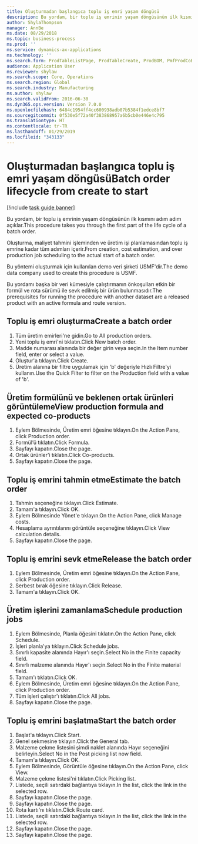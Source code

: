 ```yaml
---
title: Oluşturmadan başlangıca toplu iş emri yaşam döngüsü
description: Bu yordam, bir toplu iş emrinin yaşam döngüsünün ilk kısmını adım adım açıklar.
author: ShylaThompson
manager: AnnBe
ms.date: 08/29/2018
ms.topic: business-process
ms.prod: ''
ms.service: dynamics-ax-applications
ms.technology: ''
ms.search.form: ProdTableListPage, ProdTableCreate, ProdBOM, PmfProdCoBy, ProdParmCostEstimation, ProdCalcTrans, ProdParmRelease, ProdSchedule, ProdRouteJob, ProdParmStartUp, ProdJournalTransBOM, ProdJournalTransRoute
audience: Application User
ms.reviewer: shylaw
ms.search.scope: Core, Operations
ms.search.region: Global
ms.search.industry: Manufacturing
ms.author: shylaw
ms.search.validFrom: 2016-06-30
ms.dyn365.ops.version: Version 7.0.0
ms.openlocfilehash: 6484c1954ff4cc600938adb07b5384f1edce8bf7
ms.sourcegitcommit: 0f530e5f72a40f383868957a6b5cb0e446e4c795
ms.translationtype: HT
ms.contentlocale: tr-TR
ms.lasthandoff: 01/29/2019
ms.locfileid: "343133"
---
```

# <a name="batch-order-lifecycle-from-create-to-start"></a><span data-ttu-id="5ab60-103">Oluşturmadan başlangıca toplu iş emri yaşam döngüsü</span><span class="sxs-lookup"><span data-stu-id="5ab60-103">Batch order lifecycle from create to start</span></span>

[!include [task guide banner](../../includes/task-guide-banner.md)]

<span data-ttu-id="5ab60-104">Bu yordam, bir toplu iş emrinin yaşam döngüsünün ilk kısmını adım adım açıklar.</span><span class="sxs-lookup"><span data-stu-id="5ab60-104">This procedure takes you through the first part of the life cycle of a batch order.</span></span>

<span data-ttu-id="5ab60-105">Oluşturma, maliyet tahmini işleminden ve üretim işi planlamasından toplu iş emrine kadar tüm adımları içerir.</span><span class="sxs-lookup"><span data-stu-id="5ab60-105">From creation, cost estimation, and over production job scheduling to the actual start of a batch order.</span></span>



<span data-ttu-id="5ab60-106">Bu yöntemi oluşturmak için kullanılan demo veri şirketi USMF'dir.</span><span class="sxs-lookup"><span data-stu-id="5ab60-106">The demo data company used to create this procedure is USMF.</span></span> 



<span data-ttu-id="5ab60-107">Bu yordamı başka bir veri kümesiyle çalıştırmanın önkoşulları etkin bir formül ve rota sürümü ile sevk edilmiş bir ürün bulunmasıdır.</span><span class="sxs-lookup"><span data-stu-id="5ab60-107">The prerequisites for running the procedure with another dataset are a released product with an active formula and route version.</span></span>


## <a name="create-a-batch-order"></a><span data-ttu-id="5ab60-108">Toplu iş emri oluşturma</span><span class="sxs-lookup"><span data-stu-id="5ab60-108">Create a batch order</span></span>
1. <span data-ttu-id="5ab60-109">Tüm üretim emirleri'ne gidin.</span><span class="sxs-lookup"><span data-stu-id="5ab60-109">Go to All production orders.</span></span>
2. <span data-ttu-id="5ab60-110">Yeni toplu iş emri'ni tıklatın.</span><span class="sxs-lookup"><span data-stu-id="5ab60-110">Click New batch order.</span></span>
3. <span data-ttu-id="5ab60-111">Madde numarası alanında bir değer girin veya seçin.</span><span class="sxs-lookup"><span data-stu-id="5ab60-111">In the Item number field, enter or select a value.</span></span>
4. <span data-ttu-id="5ab60-112">Oluştur'a tıklayın.</span><span class="sxs-lookup"><span data-stu-id="5ab60-112">Click Create.</span></span>
5. <span data-ttu-id="5ab60-113">Üretim alanına bir filtre uygulamak için 'b' değeriyle Hızlı Filtre'yi kullanın.</span><span class="sxs-lookup"><span data-stu-id="5ab60-113">Use the Quick Filter to filter on the Production field with a value of 'b'.</span></span>

## <a name="view-production-formula-and-expected-co-products"></a><span data-ttu-id="5ab60-114">Üretim formülünü ve beklenen ortak ürünleri görüntüleme</span><span class="sxs-lookup"><span data-stu-id="5ab60-114">View production formula and expected co-products</span></span>
1. <span data-ttu-id="5ab60-115">Eylem Bölmesinde, Üretim emri öğesine tıklayın.</span><span class="sxs-lookup"><span data-stu-id="5ab60-115">On the Action Pane, click Production order.</span></span>
2. <span data-ttu-id="5ab60-116">Formül’ü tıklatın.</span><span class="sxs-lookup"><span data-stu-id="5ab60-116">Click Formula.</span></span>
3. <span data-ttu-id="5ab60-117">Sayfayı kapatın.</span><span class="sxs-lookup"><span data-stu-id="5ab60-117">Close the page.</span></span>
4. <span data-ttu-id="5ab60-118">Ortak ürünler’i tıklatın.</span><span class="sxs-lookup"><span data-stu-id="5ab60-118">Click Co-products.</span></span>
5. <span data-ttu-id="5ab60-119">Sayfayı kapatın.</span><span class="sxs-lookup"><span data-stu-id="5ab60-119">Close the page.</span></span>

## <a name="estimate-the-batch-order"></a><span data-ttu-id="5ab60-120">Toplu iş emrini tahmin etme</span><span class="sxs-lookup"><span data-stu-id="5ab60-120">Estimate the batch order</span></span>
1. <span data-ttu-id="5ab60-121">Tahmin seçeneğine tıklayın.</span><span class="sxs-lookup"><span data-stu-id="5ab60-121">Click Estimate.</span></span>
2. <span data-ttu-id="5ab60-122">Tamam'a tıklayın.</span><span class="sxs-lookup"><span data-stu-id="5ab60-122">Click OK.</span></span>
3. <span data-ttu-id="5ab60-123">Eylem Bölmesinde Yönet'e tıklayın.</span><span class="sxs-lookup"><span data-stu-id="5ab60-123">On the Action Pane, click Manage costs.</span></span>
4. <span data-ttu-id="5ab60-124">Hesaplama ayrıntılarını görüntüle seçeneğine tıklayın.</span><span class="sxs-lookup"><span data-stu-id="5ab60-124">Click View calculation details.</span></span>
5. <span data-ttu-id="5ab60-125">Sayfayı kapatın.</span><span class="sxs-lookup"><span data-stu-id="5ab60-125">Close the page.</span></span>

## <a name="release-the-batch-order"></a><span data-ttu-id="5ab60-126">Toplu iş emrini sevk etme</span><span class="sxs-lookup"><span data-stu-id="5ab60-126">Release the batch order</span></span>
1. <span data-ttu-id="5ab60-127">Eylem Bölmesinde, Üretim emri öğesine tıklayın.</span><span class="sxs-lookup"><span data-stu-id="5ab60-127">On the Action Pane, click Production order.</span></span>
2. <span data-ttu-id="5ab60-128">Serbest bırak öğesine tıklayın.</span><span class="sxs-lookup"><span data-stu-id="5ab60-128">Click Release.</span></span>
3. <span data-ttu-id="5ab60-129">Tamam'a tıklayın.</span><span class="sxs-lookup"><span data-stu-id="5ab60-129">Click OK.</span></span>

## <a name="schedule-production-jobs"></a><span data-ttu-id="5ab60-130">Üretim işlerini zamanlama</span><span class="sxs-lookup"><span data-stu-id="5ab60-130">Schedule production jobs</span></span>
1. <span data-ttu-id="5ab60-131">Eylem Bölmesinde, Planla öğesini tıklatın.</span><span class="sxs-lookup"><span data-stu-id="5ab60-131">On the Action Pane, click Schedule.</span></span>
2. <span data-ttu-id="5ab60-132">İşleri planla'ya tıklayın.</span><span class="sxs-lookup"><span data-stu-id="5ab60-132">Click Schedule jobs.</span></span>
3. <span data-ttu-id="5ab60-133">Sınırlı kapasite alanında Hayır'ı seçin.</span><span class="sxs-lookup"><span data-stu-id="5ab60-133">Select No in the Finite capacity field.</span></span>
4. <span data-ttu-id="5ab60-134">Sınırlı malzeme alanında Hayır'ı seçin.</span><span class="sxs-lookup"><span data-stu-id="5ab60-134">Select No in the Finite material field.</span></span>
5. <span data-ttu-id="5ab60-135">Tamam'ı tıklatın.</span><span class="sxs-lookup"><span data-stu-id="5ab60-135">Click OK.</span></span>
6. <span data-ttu-id="5ab60-136">Eylem Bölmesinde, Üretim emri öğesine tıklayın.</span><span class="sxs-lookup"><span data-stu-id="5ab60-136">On the Action Pane, click Production order.</span></span>
7. <span data-ttu-id="5ab60-137">Tüm işleri çalıştır'ı tıklatın.</span><span class="sxs-lookup"><span data-stu-id="5ab60-137">Click All jobs.</span></span>
8. <span data-ttu-id="5ab60-138">Sayfayı kapatın.</span><span class="sxs-lookup"><span data-stu-id="5ab60-138">Close the page.</span></span>

## <a name="start-the-batch-order"></a><span data-ttu-id="5ab60-139">Toplu iş emrini başlatma</span><span class="sxs-lookup"><span data-stu-id="5ab60-139">Start the batch order</span></span>
1. <span data-ttu-id="5ab60-140">Başlat'a tıklayın.</span><span class="sxs-lookup"><span data-stu-id="5ab60-140">Click Start.</span></span>
2. <span data-ttu-id="5ab60-141">Genel sekmesine tıklayın.</span><span class="sxs-lookup"><span data-stu-id="5ab60-141">Click the General tab.</span></span>
3. <span data-ttu-id="5ab60-142">Malzeme çekme listesini şimdi naklet alanında Hayır seçeneğini belirleyin.</span><span class="sxs-lookup"><span data-stu-id="5ab60-142">Select No in the Post picking list now field.</span></span>
4. <span data-ttu-id="5ab60-143">Tamam'a tıklayın.</span><span class="sxs-lookup"><span data-stu-id="5ab60-143">Click OK.</span></span>
5. <span data-ttu-id="5ab60-144">Eylem Bölmesinde, Görüntüle öğesine tıklayın.</span><span class="sxs-lookup"><span data-stu-id="5ab60-144">On the Action Pane, click View.</span></span>
6. <span data-ttu-id="5ab60-145">Malzeme çekme listesi'ni tıklatın.</span><span class="sxs-lookup"><span data-stu-id="5ab60-145">Click Picking list.</span></span>
7. <span data-ttu-id="5ab60-146">Listede, seçili satırdaki bağlantıya tıklayın.</span><span class="sxs-lookup"><span data-stu-id="5ab60-146">In the list, click the link in the selected row.</span></span>
8. <span data-ttu-id="5ab60-147">Sayfayı kapatın.</span><span class="sxs-lookup"><span data-stu-id="5ab60-147">Close the page.</span></span>
9. <span data-ttu-id="5ab60-148">Sayfayı kapatın.</span><span class="sxs-lookup"><span data-stu-id="5ab60-148">Close the page.</span></span>
10. <span data-ttu-id="5ab60-149">Rota kartı'nı tıklatın.</span><span class="sxs-lookup"><span data-stu-id="5ab60-149">Click Route card.</span></span>
11. <span data-ttu-id="5ab60-150">Listede, seçili satırdaki bağlantıya tıklayın.</span><span class="sxs-lookup"><span data-stu-id="5ab60-150">In the list, click the link in the selected row.</span></span>
12. <span data-ttu-id="5ab60-151">Sayfayı kapatın.</span><span class="sxs-lookup"><span data-stu-id="5ab60-151">Close the page.</span></span>
13. <span data-ttu-id="5ab60-152">Sayfayı kapatın.</span><span class="sxs-lookup"><span data-stu-id="5ab60-152">Close the page.</span></span>

